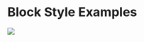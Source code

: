 # Block Style Examples

[![](https://img.shields.io/badge/playground-live%20preview-blue?logo=wordpress)](https://raw.githubusercontent.com/wordpress-juanmaguitar/wp-dev-box/main/themes/block-style-examples/_playground/blueprint.json) 

